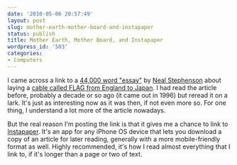 ```yaml
---
date: '2010-05-06 20:57:49'
layout: post
slug: mother-earth-mother-board-and-instapaper
status: publish
title: Mother Earth, Mother Board, and Instapaper
wordpress_id: '503'
categories:
- Computers
---
```


I came across a link to a [44,000 word "essay"](http://www.wired.com/wired/archive/4.12/ffglass_pr.html) by [Neal Stephenson](http://www.nealstephenson.com/) about laying a [cable called FLAG from England to Japan](http://en.wikipedia.org/wiki/Fiber-Optic_Link_Around_the_Globe).  I had read the article before, probably a decade or so ago (it came out in 1996) but reread it on a lark.  It's just as interesting now as it was then, if not even more so.  For one thing, I understand a lot more of the article nowadays.

But the real reason I'm posting the link is that it gives me a chance to link to [Instapaper](http://www.instapaper.com/).  It's an app for any iPhone OS device that lets you download a copy of an article for later reading, generally with a more mobile-friendly format as well.  Highly recommended, it's how I read almost everything that I link to, if it's longer than a page or two of text.
